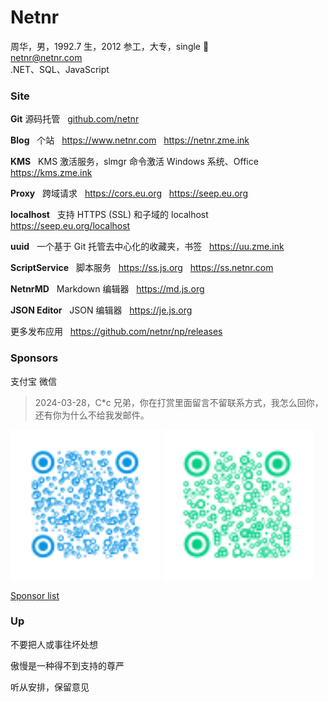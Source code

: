 # Netnr
周华，男，1992.7 生，2012 参工，大专，single 🤣  
netnr@netnr.com  
.NET、SQL、JavaScript


### Site
**Git** 源码托管
&nbsp; [github.com/netnr](https://github.com/netnr) 

**Blog**
&nbsp; 个站
&nbsp; https://www.netnr.com
&nbsp; https://netnr.zme.ink

**KMS**
&nbsp; KMS 激活服务，slmgr 命令激活 Windows 系统、Office
&nbsp; https://kms.zme.ink

**Proxy**
&nbsp; 跨域请求
&nbsp; https://cors.eu.org
&nbsp; https://seep.eu.org

**localhost**
&nbsp; 支持 HTTPS (SSL) 和子域的 localhost
&nbsp; https://seep.eu.org/localhost

**uuid**
&nbsp; 一个基于 Git 托管去中心化的收藏夹，书签
&nbsp; https://uu.zme.ink

**ScriptService**
&nbsp; 脚本服务
&nbsp; https://ss.js.org
&nbsp; https://ss.netnr.com

**NetnrMD**
&nbsp; Markdown 编辑器
&nbsp; https://md.js.org

**JSON Editor**
&nbsp; JSON 编辑器
&nbsp; https://je.js.org

更多发布应用
&nbsp; https://github.com/netnr/np/releases


### Sponsors
支付宝 微信  
> 2024-03-28，C*c 兄弟，你在打赏里面留言不留联系方式，我怎么回你，还有你为什么不给我发邮件。

<img src="static/donate/alipay.svg" title="支付宝" height="240" />
<img src="static/donate/wechat.svg" title="微信" height="240" />

[Sponsor list](SPONSORS.md)


### Up
不要把人或事往坏处想

傲慢是一种得不到支持的尊严

听从安排，保留意见